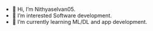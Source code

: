 * 👋 Hi, I’m Nithyaselvan05.
* 👀 I’m interested Software development.
* 🌱 I’m currently learning ML/DL and app development.

